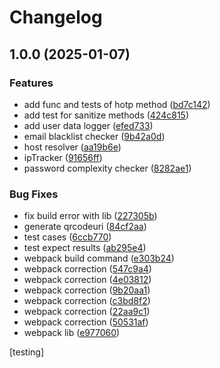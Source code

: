 # Changelog

## 1.0.0 (2025-01-07)


### Features

* add func and tests of hotp method ([bd7c142](https://github.com/vmwavie/security-toolkit/commit/bd7c142297065b9e25ca0f35bb262d4ee3f62ab1))
* add test for sanitize methods ([424c815](https://github.com/vmwavie/security-toolkit/commit/424c815b0687c575be631a714d49459cf588682e))
* add user data logger ([efed733](https://github.com/vmwavie/security-toolkit/commit/efed733b948218922a2489234f3bfbfb1637c8bd))
* email blacklist checker ([9b42a0d](https://github.com/vmwavie/security-toolkit/commit/9b42a0d7d6de7750d22a7eaf209b0634f561d69a))
* host resolver ([aa19b6e](https://github.com/vmwavie/security-toolkit/commit/aa19b6e3a01494b0ab2aa5a96b4507b0161d57c0))
* ipTracker ([91656ff](https://github.com/vmwavie/security-toolkit/commit/91656ff8f5a97e5fd7befd3b8f2a23f25e0a1f54))
* password complexity checker ([8282ae1](https://github.com/vmwavie/security-toolkit/commit/8282ae1ff134ca2a88380db7c0904d800a261511))


### Bug Fixes

* fix build error with lib ([227305b](https://github.com/vmwavie/security-toolkit/commit/227305bdb779b4a0d94700d0a8d0122780d76e38))
* generate qrcodeuri ([84cf2aa](https://github.com/vmwavie/security-toolkit/commit/84cf2aad2cf089b1ba8bc9aa0474db951bd851c7))
* test cases ([6ccb770](https://github.com/vmwavie/security-toolkit/commit/6ccb7704882a6acb9295d425a758bc779a2aa684))
* test expect results ([ab295e4](https://github.com/vmwavie/security-toolkit/commit/ab295e411f0ef785d709723f782bd3e72e104091))
* webpack build command ([e303b24](https://github.com/vmwavie/security-toolkit/commit/e303b2425332b6a2d99ceee74aa68ef5655efced))
* webpack correction ([547c9a4](https://github.com/vmwavie/security-toolkit/commit/547c9a419168d283d562803be1b8a33b3a391116))
* webpack correction ([4e03812](https://github.com/vmwavie/security-toolkit/commit/4e03812135029aa79e3f2b0bc570ae44d84683f1))
* webpack correction ([9b20aa1](https://github.com/vmwavie/security-toolkit/commit/9b20aa1807c129646ea8a5461cd6f8bee3b21e35))
* webpack correction ([c3bd8f2](https://github.com/vmwavie/security-toolkit/commit/c3bd8f21e1e52c3ac1e6b674c3fea0c0af39022b))
* webpack correction ([22aa9c1](https://github.com/vmwavie/security-toolkit/commit/22aa9c16e16cb5603ddec0951413e156bea7b524))
* webpack correction ([50531af](https://github.com/vmwavie/security-toolkit/commit/50531af960231e38f6ca9b6a0117869d13983537))
* webpack lib ([e977060](https://github.com/vmwavie/security-toolkit/commit/e9770607147ac8185b2bff115cebd55298ee05a2))

[testing]
